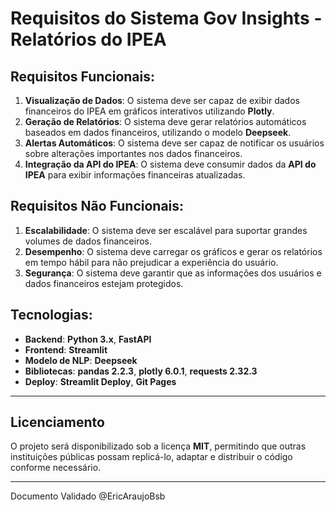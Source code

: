 
# **Requisitos do Sistema Gov Insights - Relatórios do IPEA**

## **Requisitos Funcionais**:
1. **Visualização de Dados**: O sistema deve ser capaz de exibir dados financeiros do IPEA em gráficos interativos utilizando **Plotly**.
2. **Geração de Relatórios**: O sistema deve gerar relatórios automáticos baseados em dados financeiros, utilizando o modelo **Deepseek**.
3. **Alertas Automáticos**: O sistema deve ser capaz de notificar os usuários sobre alterações importantes nos dados financeiros.
4. **Integração da API do IPEA**: O sistema deve consumir dados da **API do IPEA** para exibir informações financeiras atualizadas.

## **Requisitos Não Funcionais**:
1. **Escalabilidade**: O sistema deve ser escalável para suportar grandes volumes de dados financeiros.
2. **Desempenho**: O sistema deve carregar os gráficos e gerar os relatórios em tempo hábil para não prejudicar a experiência do usuário.
3. **Segurança**: O sistema deve garantir que as informações dos usuários e dados financeiros estejam protegidos.

## **Tecnologias**:
- **Backend**: **Python 3.x**, **FastAPI**
- **Frontend**: **Streamlit**
- **Modelo de NLP**: **Deepseek**
- **Bibliotecas**: **pandas 2.2.3**, **plotly 6.0.1**, **requests 2.32.3**
- **Deploy**: **Streamlit Deploy**, **Git Pages**
---

## Licenciamento

O projeto será disponibilizado sob a licença **MIT**, permitindo que outras instituições públicas possam replicá-lo, adaptar e distribuir o código conforme necessário.

---

Documento Validado @EricAraujoBsb
